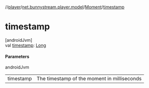 //[player](../../../index.md)/[net.bunnystream.player.model](../index.md)/[Moment](index.md)/[timestamp](timestamp.md)

# timestamp

[androidJvm]\
val [timestamp](timestamp.md): [Long](https://kotlinlang.org/api/latest/jvm/stdlib/kotlin/-long/index.html)

#### Parameters

androidJvm

| | |
|---|---|
| timestamp | The timestamp of the moment in milliseconds |

